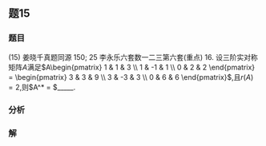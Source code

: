 ## 题15
### 题目
(15) 姜晓千真题同源 150; 25 李永乐六套数一二三第六套(重点) 
16. 设三阶实对称矩阵$A$满足$A\begin{pmatrix} 1 & 1 & 3 \\ 1 & -1 & 1 \\ 0 & 2 & 2 \end{pmatrix} = \begin{pmatrix} 3 & 3 & 9 \\ 3 & -3 & 3 \\ 0 & 6 & 6 \end{pmatrix}$,且$r(A) = 2$,则$A^* = $_____.
### 分析

### 解